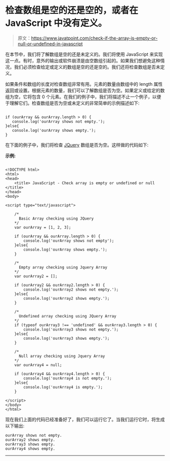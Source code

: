 # 检查数组是空的还是空的，或者在 JavaScript 中没有定义。

> 原文：<https://www.javatpoint.com/check-if-the-array-is-empty-or-null-or-undefined-in-javascript>

在本节中，我们将了解数组是空的还是未定义的。我们将使用 JavaScript 来实现这一点。有时，意外的输出或软件崩溃是由空数组引起的。如果我们想避免这种情况，我们必须检查给定或定义的数组是空的还是空的。我们还将检查数组是否未定义。

如果条件和数组的长度对检查数组非常有用。元素的数量由数组中的 length 属性返回或设置。根据元素的数量，我们可以了解数组是否为空。如果定义或给定的数组为空，它将包含 0 个元素。在我们的例子中，我们将描述不止一个例子，以便于理解它们。检查数组是否为空或未定义的非常简单的示例描述如下:

```

if (ourArray && ourArray.length > 0) {
   console.log('ourArray shows not empty.');
}else{
   console.log('ourArray shows empty.');
}

```

在下面的例子中，我们将检查 [JQuery](https://www.javatpoint.com/jquery-tutorial) 数组是否为空。这样做的代码如下:

**示例:**

```

<!DOCTYPE html>
<html>
<head>
    <title> JavaScript - Check array is empty or undefined or null </title>
</head>
<body>

<script type="text/javascript">

    /*
      Basic Array checking using JQuery
    */
    var ourArray = [1, 2, 3];

    if (ourArray && ourArray.length > 0) {
        console.log('ourArray shows not empty');
    }else{
        console.log('ourArray shows empty.');
    }

    /*
      Empty array checking using Jquery Array
    */
    var ourArray2 = [];

    if (ourArray2 && ourArray2.length > 0) {
        console.log('ourArray2 shows not empty.');
    }else{
        console.log('ourArray2 shows empty.');
    }

    /*
      Undefined array checking using JQuery Array
    */
    if (typeof ourArray3 !== 'undefined' && ourArray3.length > 0) {
        console.log('ourArray3 shows not empty.');
    }else{
        console.log('ourArray3 shows empty.');
    }

    /*
      Null array checking using Jquery Array
    */
    var ourArray4 = null;

    if (ourArray4 && ourArray4.length > 0) {
        console.log('ourArray4 is not empty.');
    }else{
        console.log('ourArray4 is empty.');
    }

</script>
</body>
</html>

```

现在我们上面的代码已经准备好了，我们可以运行它了。当我们运行它时，将生成以下输出:

```
ourArray shows not empty.
ourArray2 shows empty.
ourArray3 shows empty.
ourArray4 shows empty.

```

* * *